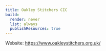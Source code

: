```yaml
---
title: Oakley Stitchers CIC
build:
  render: never
  list: always
  publishResources: true
---
```

Website: https://www.oakleystitchers.org.uk/
